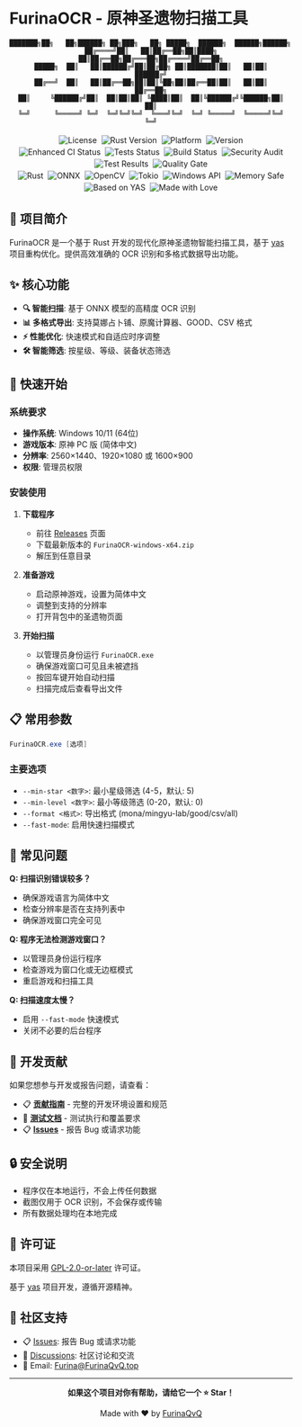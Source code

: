 # FurinaOCR - 原神圣遗物扫描工具

<div align="center">

```
███████╗██╗   ██╗██████╗ ██╗███╗   ██╗ █████╗  ██████╗  ██████╗██████╗ 
██╔════╝██║   ██║██╔══██╗██║████╗  ██║██╔══██╗██╔═══██╗██╔════╝██╔══██╗
█████╗  ██║   ██║██████╔╝██║██╔██╗ ██║███████║██║   ██║██║     ██████╔╝
██╔══╝  ██║   ██║██╔══██╗██║██║╚██╗██║██╔══██║██║   ██║██║     ██╔══██╗
██║     ╚██████╔╝██║  ██║██║██║ ╚████║██║  ██║╚██████╔╝╚██████╗██║  ██║
╚═╝      ╚═════╝ ╚═╝  ╚═╝╚═╝╚═╝  ╚═══╝╚═╝  ╚═╝ ╚═════╝  ╚═════╝╚═╝  ╚═╝
```

<div align="center" style="margin: 15px 0;">
  <!-- 基础信息徽章 -->
  <img src="https://img.shields.io/badge/license-GPL--2.0--or--later-blue.svg" alt="License" style="margin: 2px;"/>
  <img src="https://img.shields.io/badge/rust-1.70+-orange.svg" alt="Rust Version" style="margin: 2px;"/>
  <img src="https://img.shields.io/badge/platform-Windows-lightgrey.svg" alt="Platform" style="margin: 2px;"/>
  <img src="https://img.shields.io/badge/version-0.56.2-green.svg" alt="Version" style="margin: 2px;"/>
  <br style="margin: 4px 0;"/>
  <!-- CI/CD 流程徽章 -->
  <img src="https://img.shields.io/github/actions/workflow/status/FurinaQvQ/FurinaOCR/enhanced-ci.yml?branch=main&label=🚀%20Enhanced%20CI&logo=github-actions&logoColor=white" alt="Enhanced CI Status" style="margin: 2px;"/>
  <img src="https://img.shields.io/github/actions/workflow/status/FurinaQvQ/FurinaOCR/test.yml?branch=main&label=🧪%20Tests&logo=github-actions&logoColor=white" alt="Tests Status" style="margin: 2px;"/>
  <img src="https://img.shields.io/github/actions/workflow/status/FurinaQvQ/FurinaOCR/ci.yml?branch=main&label=🔧%20Build&logo=github-actions&logoColor=white" alt="Build Status" style="margin: 2px;"/>
  <img src="https://img.shields.io/badge/🛡️%20Security-Audit-Included-brightgreen?style=flat-square&logo=security&logoColor=white" alt="Security Audit" style="margin: 2px;"/>
  <img src="https://img.shields.io/badge/📊%20Tests-148-Passed-success?style=flat-square&logo=checkmarx&logoColor=white" alt="Test Results" style="margin: 2px;"/>
  <img src="https://img.shields.io/badge/📋%20Quality%20Gate-✅%20Passed-success?style=flat-square&logo=sonarcloud&logoColor=white" alt="Quality Gate" style="margin: 2px;"/>
  <br style="margin: 4px 0;"/>
  <!-- 技术栈徽章 -->
  <img src="https://img.shields.io/badge/🦀%20Rust-高性能核心-000000?style=flat-square&logo=rust&logoColor=white" alt="Rust" style="margin: 2px;"/>
  <img src="https://img.shields.io/badge/🤖%20ONNX-AI推理引擎-005CED?style=flat-square&logo=onnx&logoColor=white" alt="ONNX" style="margin: 2px;"/>
  <img src="https://img.shields.io/badge/👁️%20OpenCV-计算机视觉-5C3EE8?style=flat-square&logo=opencv&logoColor=white" alt="OpenCV" style="margin: 2px;"/>
  <img src="https://img.shields.io/badge/⚡%20Tokio-异步运行时-000000?style=flat-square&logo=rust&logoColor=white" alt="Tokio" style="margin: 2px;"/>
  <img src="https://img.shields.io/badge/🪟%20WinAPI-系统集成-0078D4?style=flat-square&logo=windows&logoColor=white" alt="Windows API" style="margin: 2px;"/>
  <img src="https://img.shields.io/badge/🛡️%20内存安全-零成本抽象-orange?style=flat-square&logo=rust&logoColor=white" alt="Memory Safe" style="margin: 2px;"/>
  <img src="https://img.shields.io/badge/🌟%20基于-YAS项目-purple?style=flat-square&logo=github&logoColor=white" alt="Based on YAS" style="margin: 2px;"/>
  <img src="https://img.shields.io/badge/💝%20用心制作-❤️%20FurinaQvQ-red?style=flat-square&logo=heart&logoColor=white" alt="Made with Love" style="margin: 2px;"/>
</div>

</div>

## 📖 项目简介

FurinaOCR 是一个基于 Rust 开发的现代化原神圣遗物智能扫描工具，基于 [yas](https://github.com/wormtql/yas) 项目重构优化。提供高效准确的 OCR 识别和多格式数据导出功能。

## ✨ 核心功能

- **🔍 智能扫描**: 基于 ONNX 模型的高精度 OCR 识别
- **📊 多格式导出**: 支持莫娜占卜铺、原魔计算器、GOOD、CSV 格式
- **⚡ 性能优化**: 快速模式和自适应时序调整
- **🛠️ 智能筛选**: 按星级、等级、装备状态筛选

## 🚀 快速开始

### 系统要求

- **操作系统**: Windows 10/11 (64位)
- **游戏版本**: 原神 PC 版 (简体中文)
- **分辨率**: 2560×1440、1920×1080 或 1600×900
- **权限**: 管理员权限

### 安装使用

1. **下载程序**
   - 前往 [Releases](https://github.com/FurinaQvQ/FurinaOCR/releases) 页面
   - 下载最新版本的 `FurinaOCR-windows-x64.zip`
   - 解压到任意目录

2. **准备游戏**
   - 启动原神游戏，设置为简体中文
   - 调整到支持的分辨率
   - 打开背包中的圣遗物页面

3. **开始扫描**
   - 以管理员身份运行 `FurinaOCR.exe`
   - 确保游戏窗口可见且未被遮挡
   - 按回车键开始自动扫描
   - 扫描完成后查看导出文件

## 📋 常用参数

```powershell
FurinaOCR.exe [选项]
```

### 主要选项
- `--min-star <数字>`: 最小星级筛选 (4-5，默认: 5)
- `--min-level <数字>`: 最小等级筛选 (0-20，默认: 0)
- `--format <格式>`: 导出格式 (mona/mingyu-lab/good/csv/all)
- `--fast-mode`: 启用快速扫描模式

## 🐛 常见问题

**Q: 扫描识别错误较多？**
- 确保游戏语言为简体中文
- 检查分辨率是否在支持列表中
- 确保游戏窗口完全可见

**Q: 程序无法检测游戏窗口？**
- 以管理员身份运行程序
- 检查游戏为窗口化或无边框模式
- 重启游戏和扫描工具

**Q: 扫描速度太慢？**
- 启用 `--fast-mode` 快速模式
- 关闭不必要的后台程序

## 🔧 开发贡献

如果您想参与开发或报告问题，请查看：

- 📋 **[贡献指南](CONTRIBUTING.md)** - 完整的开发环境设置和规范
- 🧪 **[测试文档](docs/TESTING.md)** - 测试执行和覆盖要求
- 📋 **[Issues](https://github.com/FurinaQvQ/FurinaOCR/issues)** - 报告 Bug 或请求功能

## 🔒 安全说明

- 程序仅在本地运行，不会上传任何数据
- 截图仅用于 OCR 识别，不会保存或传输
- 所有数据处理均在本地完成

## 📄 许可证

本项目采用 [GPL-2.0-or-later](LICENSE) 许可证。

基于 [yas](https://github.com/wormtql/yas) 项目开发，遵循开源精神。

## 🤝 社区支持

- 📋 [Issues](https://github.com/FurinaQvQ/FurinaOCR/issues): 报告 Bug 或请求功能
- 💬 [Discussions](https://github.com/FurinaQvQ/FurinaOCR/discussions): 社区讨论和交流
- 📧 Email: Furina@FurinaQvQ.top

---

<div align="center">

**如果这个项目对你有帮助，请给它一个 ⭐ Star！**

Made with ❤️ by [FurinaQvQ](https://github.com/FurinaQvQ)

</div> 